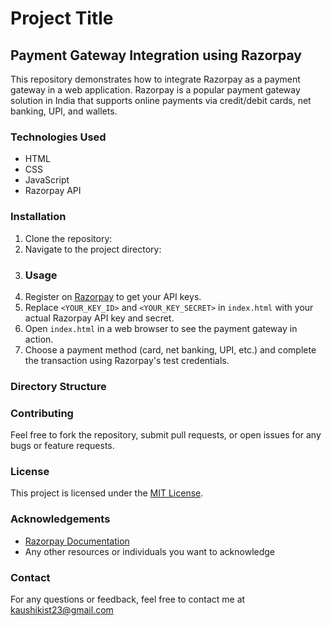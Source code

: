 # Project Title

## Payment Gateway Integration using Razorpay

This repository demonstrates how to integrate Razorpay as a payment gateway in a web application. Razorpay is a popular payment gateway solution in India that supports online payments via credit/debit cards, net banking, UPI, and wallets.

### Technologies Used
- HTML
- CSS
- JavaScript
- Razorpay API

### Installation
1. Clone the repository:
2. Navigate to the project directory:
3. ### Usage
1. Register on [Razorpay](https://razorpay.com/) to get your API keys.
2. Replace `<YOUR_KEY_ID>` and `<YOUR_KEY_SECRET>` in `index.html` with your actual Razorpay API key and secret.
3. Open `index.html` in a web browser to see the payment gateway in action.
4. Choose a payment method (card, net banking, UPI, etc.) and complete the transaction using Razorpay's test credentials.
### Directory Structure

### Contributing
Feel free to fork the repository, submit pull requests, or open issues for any bugs or feature requests.

### License
This project is licensed under the [MIT License](https://opensource.org/licenses/MIT).

### Acknowledgements
- [Razorpay Documentation](https://razorpay.com/docs/)
- Any other resources or individuals you want to acknowledge

### Contact
For any questions or feedback, feel free to contact me at kaushikist23@gmail.com

